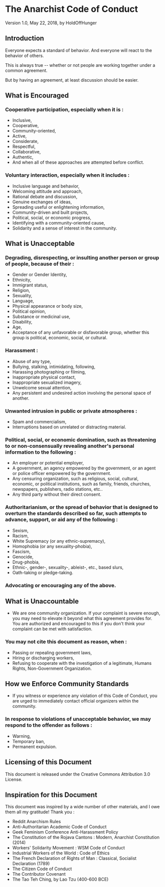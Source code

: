 # The Anarchist Code of Conduct

Version 1.0, May 22, 2018, by HoldOffHunger

## Introduction

Everyone expects a standard of behavior.  And everyone will react to the behavior of others.

This is always true -- whether or not people are working together under a common agreement.

But by having an agreement, at least discussion should be easier.

## What is Encouraged

### Cooperative participation, especially when it is :

* Inclusive,
* Cooperative,
* Community-oriented,
* Active,
* Considerate,
* Respectful,
* Collaborative,
* Authentic,
* And when all of these approaches are attempted before conflict.

### Voluntary interaction, especially when it includes :

* Inclusive language and behavior,
* Welcoming attitude and approach,
* Rational debate and discussion,
* Genuine exchanges of ideas,
* Spreading useful or enlightening information,
* Community-driven and built projects,
* Political, social, or economic progress,
* Identifying with a community-oriented cause,
* Solidarity and a sense of interest in the community.

## What is Unacceptable

### Degrading, disrespecting, or insulting another person or group of people, because of their :

* Gender or Gender Identity,
* Ethnicity,
* Immigrant status,
* Religion,
* Sexuality,
* Language,
* Physical appearance or body size,
* Political opinion,
* Substance or medicinal use,
* Disability,
* Age,
* Acceptance of any unfavorable or disfavorable group, whether this group is political, economic, social, or cultural.

### Harassment :

* Abuse of any type,
* Bullying, stalking, intimidating, following,
* Harassing photographing or filming,
* Inappropriate physical contact,
* Inappropriate sexualized imagery,
* Unwelcome sexual attention,
* Any persistent and undesired action involving the personal space of another.

### Unwanted intrusion in public or private atmospheres :

* Spam and commercialism,
* Interruptions based on unrelated or distracting material.

### Political, social, or economic domination, such as threatening to or non-consensually revealing another's personal information to the following :

* An employer or potential employer,
* A government, an agency empowered by the government, or an agent or police officer empowered by the government.
* Any censuring organization, such as religious, social, cultural, economic, or political institutions, such as family, friends, churches, newspapers, publishers, radio stations, etc..
* Any third party without their direct consent.

### Authoritarianism, or the spread of behavior that is designed to overturn the standards described so far, such attempts to advance, support, or aid any of the following :

* Sexism,
* Racism,
* White Supremacy (or any ethnic-supremacy),
* Homophobia (or any sexuality-phobia),
* Fascism,
* Genocide,
* Drug-phobia,
* Ethnic-, gender-, sexuality-, ableist-, etc., based slurs,
* Oath-taking or pledge-taking.

### Advocating or encouraging any of the above.

## What is Unaccountable

* We are one community organization.  If your complaint is severe enough, you may need to elevate it beyond what this agreement provides for.  You are authorized and encouraged to this if you don't think your complaint can be met with satisfaction.

### You may not cite this document as reason, when :

* Passing or repealing government laws,
* Hiring or discharging workers,
* Refusing to cooperate with the investigation of a legitimate, Humans Rights, Non-Government Organization.

## How we Enforce Community Standards

* If you witness or experience any violation of this Code of Conduct, you are urged to immediately contact official organizers within the community.

### In response to violations of unacceptable behavior, we may respond to the offender as follows :

* Warning,
* Temporary ban,
* Permanent expulsion.

## Licensing of this Document

This document is released under the Creative Commons Attribution 3.0 License.

## Inspiration for this Document

This document was inspired by a wide number of other materials, and I owe them all my gratitude!  Thank you :

* Reddit Anarchism Rules
* Anti-Authoritarian Academic Code of Conduct
* Geek Feminism Conference Anti-Harassment Policy
* The Constitution of the Rojava Cantons : Modern, Anarchist Constitution (2014)
* Workers' Solidarity Movement : WSM Code of Conduct
* Industrial Workers of the World : Code of Ethics
* The French Declaration of Rights of Man : Classical, Socialist Declaration (1789)
* The Citizen Code of Conduct
* The Contributor Covenant
* The Tao Teh Ching, by Lao Tzu (400-600 BCE)

